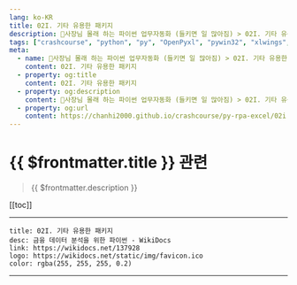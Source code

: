 ```yaml
---
lang: ko-KR
title: 02I. 기타 유용한 패키지 
description: 🐍사장님 몰래 하는 파이썬 업무자동화 (들키면 일 많아짐) > 02I. 기타 유용한 패키지 
tags: ["crashcourse", "python", "py", "OpenPyxl", "pywin32", "xlwings", "python-docx", "excel"]
meta:
  - name: 🐍사장님 몰래 하는 파이썬 업무자동화 (들키면 일 많아짐) > 02I. 기타 유용한 패키지 
    content: 02I. 기타 유용한 패키지 
  - property: og:title
    content: 02I. 기타 유용한 패키지 
  - property: og:description
    content: 🐍사장님 몰래 하는 파이썬 업무자동화 (들키면 일 많아짐) > 02I. 기타 유용한 패키지 
  - property: og:url
    content: https://chanhi2000.github.io/crashcourse/py-rpa-excel/02i.html
---
```


# {{ $frontmatter.title }} 관련

> {{ $frontmatter.description }}

[[toc]]

---

```card
title: 02I. 기타 유용한 패키지
desc: 금융 데이터 분석을 위한 파이썬 - WikiDocs
link: https://wikidocs.net/137928
logo: https://wikidocs.net/static/img/favicon.ico
color: rgba(255, 255, 255, 0.2)
```

---

<TagLinks />
